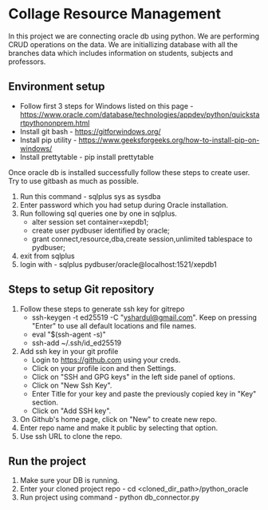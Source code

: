 # Collage Resource Management
In this project we are connecting oracle db using python. We are performing CRUD operations on the data. We are initiallizing database with all the branches data which includes information on students, subjects and professors. 

## Environment setup
- Follow first 3 steps for Windows listed on this page - https://www.oracle.com/database/technologies/appdev/python/quickstartpythononprem.html
- Install git bash - https://gitforwindows.org/
- Install pip utility - https://www.geeksforgeeks.org/how-to-install-pip-on-windows/
- Install prettytable - pip install prettytable

Once oracle db is installed successfully follow these steps to create user. Try to use gitbash as much as possible.
1. Run this command - sqlplus sys as sysdba
2. Enter password which you had setup during Oracle installation.
3. Run following sql queries one by one in sqlplus.
    - alter session set container=xepdb1; 
    - create user pydbuser identified by oracle;
    - grant connect,resource,dba,create session,unlimited tablespace to pydbuser;
4. exit from sqlplus
5. login with - sqlplus pydbuser/oracle@localhost:1521/xepdb1

## Steps to setup Git repository
1. Follow these steps to generate ssh key for gitrepo
   - ssh-keygen -t ed25519 -C "yshardul@gmail.com". Keep on pressing "Enter" to use all default locations and file names.
   - eval "$(ssh-agent -s)"
   - ssh-add ~/.ssh/id_ed25519
2. Add ssh key in your git profile
   - Login to https://github.com using your creds.
   - Click on your profile icon and then Settings.
   - Click on "SSH and GPG keys" in the left side panel of options.
   - Click on "New Ssh Key".
   - Enter Title for your key and paste the previously copied key in "Key" section.
   - Click on "Add SSH key".
3. On Github's home page, click on "New" to create new repo.
4. Enter repo name and make it public by selecting that option.
5. Use ssh URL to clone the repo.

## Run the project
1. Make sure your DB is running.
2. Enter your cloned project repo - cd <cloned_dir_path>/python_oracle
3. Run project using command - python db_connector.py
